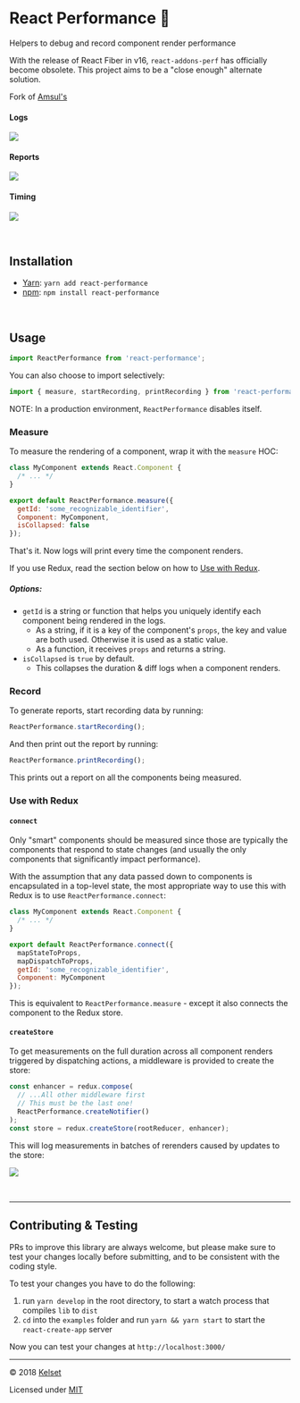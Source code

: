 # React Performance 🚀

Helpers to debug and record component render performance

With the release of React Fiber in v16, `react-addons-perf` has officially become obsolete. This project aims to be a "close enough" alternate solution.

Fork of [Amsul's](https://github.com/amsul/react-performance)

#### Logs

![](docs/renders.png)

#### Reports

![](docs/report.png)

#### Timing

![](docs/timing.png)

<br />

## Installation

* [Yarn](https://yarnpkg.com): `yarn add react-performance`
* [npm](https://www.npmjs.com): `npm install react-performance`

<br />

## Usage

```js
import ReactPerformance from 'react-performance';
```

You can also choose to import selectively:

```js
import { measure, startRecording, printRecording } from 'react-performance';
```

NOTE: In a production environment, `ReactPerformance` disables itself.

### Measure

To measure the rendering of a component, wrap it with the `measure` HOC:

```js
class MyComponent extends React.Component {
  /* ... */
}

export default ReactPerformance.measure({
  getId: 'some_recognizable_identifier',
  Component: MyComponent,
  isCollapsed: false
});
```

That's it. Now logs will print every time the component renders.

If you use Redux, read the section below on how to [Use with Redux](#use-with-redux).

##### Options:

* `getId` is a string or function that helps you uniquely identify each component being rendered in the logs.
  * As a string, if it is a key of the component's `props`, the key and value are both used. Otherwise it is used as a static value.
  * As a function, it receives `props` and returns a string.
* `isCollapsed` is `true` by default.
  * This collapses the duration & diff logs when a component renders.

### Record

To generate reports, start recording data by running:

```js
ReactPerformance.startRecording();
```

And then print out the report by running:

```js
ReactPerformance.printRecording();
```

This prints out a report on all the components being measured.

### Use with Redux

#### `connect`

Only "smart" components should be measured since those are typically the components that respond to state changes (and usually the only components that significantly impact performance).

With the assumption that any data passed down to components is encapsulated in a top-level state, the most appropriate way to use this with Redux is to use `ReactPerformance.connect`:

```js
class MyComponent extends React.Component {
  /* ... */
}

export default ReactPerformance.connect({
  mapStateToProps,
  mapDispatchToProps,
  getId: 'some_recognizable_identifier',
  Component: MyComponent
});
```

This is equivalent to `ReactPerformance.measure` - except it also connects the component to the Redux store.

#### `createStore`

To get measurements on the full duration across all component renders triggered by dispatching actions, a middleware is provided to create the store:

```js
const enhancer = redux.compose(
  // ...All other middleware first
  // This must be the last one!
  ReactPerformance.createNotifier()
);
const store = redux.createStore(rootReducer, enhancer);
```

This will log measurements in batches of rerenders caused by updates to the store:

![](docs/notifying.png)

<br />

---

## Contributing & Testing

PRs to improve this library are always welcome, but please make sure to test your changes locally before submitting, and to be consistent with the coding style.

To test your changes you have to do the following:

1. run `yarn develop` in the root directory, to start a watch process that compiles `lib` to `dist`
1. `cd` into the `examples` folder and run `yarn && yarn start` to start the `react-create-app` server

Now you can test your changes at `http://localhost:3000/`

---

© 2018 [Kelset](http://twitter.com/kelset)

Licensed under [MIT](http://amsul.ca/MIT)
